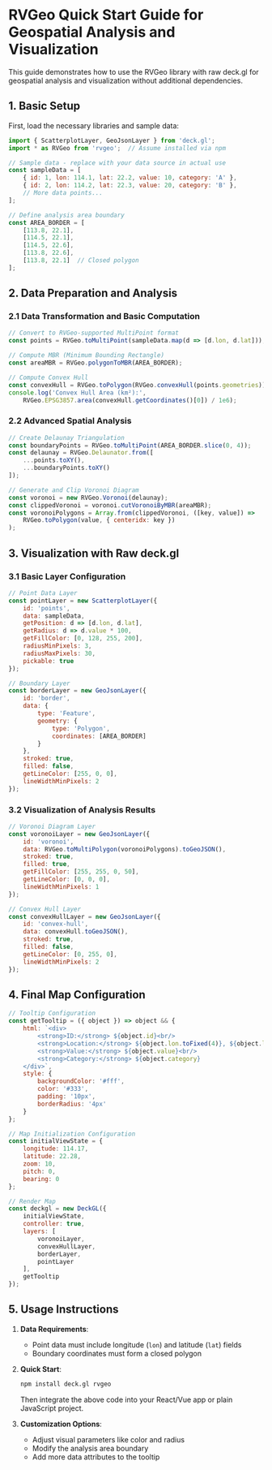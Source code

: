 # RVGeo Quick Start Guide for Geospatial Analysis and Visualization

This guide demonstrates how to use the RVGeo library with raw deck.gl for geospatial analysis and visualization without additional dependencies.

## 1. Basic Setup

First, load the necessary libraries and sample data:

```javascript
import { ScatterplotLayer, GeoJsonLayer } from 'deck.gl';
import * as RVGeo from 'rvgeo';  // Assume installed via npm

// Sample data - replace with your data source in actual use
const sampleData = [
    { id: 1, lon: 114.1, lat: 22.2, value: 10, category: 'A' },
    { id: 2, lon: 114.2, lat: 22.3, value: 20, category: 'B' },
    // More data points...
];

// Define analysis area boundary
const AREA_BORDER = [
    [113.8, 22.1],
    [114.5, 22.1],
    [114.5, 22.6],
    [113.8, 22.6],
    [113.8, 22.1]  // Closed polygon
];
```

## 2. Data Preparation and Analysis

### 2.1 Data Transformation and Basic Computation

```javascript
// Convert to RVGeo-supported MultiPoint format
const points = RVGeo.toMultiPoint(sampleData.map(d => [d.lon, d.lat]));

// Compute MBR (Minimum Bounding Rectangle)
const areaMBR = RVGeo.polygonToMBR(AREA_BORDER);

// Compute Convex Hull
const convexHull = RVGeo.toPolygon(RVGeo.convexHull(points.geometries));
console.log('Convex Hull Area (km²):', 
    RVGeo.EPSG3857.area(convexHull.getCoordinates()[0]) / 1e6);
```

### 2.2 Advanced Spatial Analysis

```javascript
// Create Delaunay Triangulation
const boundaryPoints = RVGeo.toMultiPoint(AREA_BORDER.slice(0, 4));
const delaunay = RVGeo.Delaunator.from([
    ...points.toXY(), 
    ...boundaryPoints.toXY()
]);

// Generate and Clip Voronoi Diagram
const voronoi = new RVGeo.Voronoi(delaunay);
const clippedVoronoi = voronoi.cutVoronoiByMBR(areaMBR);
const voronoiPolygons = Array.from(clippedVoronoi, ([key, value]) => 
    RVGeo.toPolygon(value, { centeridx: key })
);
```

## 3. Visualization with Raw deck.gl

### 3.1 Basic Layer Configuration

```javascript
// Point Data Layer
const pointLayer = new ScatterplotLayer({
    id: 'points',
    data: sampleData,
    getPosition: d => [d.lon, d.lat],
    getRadius: d => d.value * 100,
    getFillColor: [0, 128, 255, 200],
    radiusMinPixels: 3,
    radiusMaxPixels: 30,
    pickable: true
});

// Boundary Layer
const borderLayer = new GeoJsonLayer({
    id: 'border',
    data: {
        type: 'Feature',
        geometry: {
            type: 'Polygon',
            coordinates: [AREA_BORDER]
        }
    },
    stroked: true,
    filled: false,
    getLineColor: [255, 0, 0],
    lineWidthMinPixels: 2
});
```

### 3.2 Visualization of Analysis Results

```javascript
// Voronoi Diagram Layer
const voronoiLayer = new GeoJsonLayer({
    id: 'voronoi',
    data: RVGeo.toMultiPolygon(voronoiPolygons).toGeoJSON(),
    stroked: true,
    filled: true,
    getFillColor: [255, 255, 0, 50],
    getLineColor: [0, 0, 0],
    lineWidthMinPixels: 1
});

// Convex Hull Layer
const convexHullLayer = new GeoJsonLayer({
    id: 'convex-hull',
    data: convexHull.toGeoJSON(),
    stroked: true,
    filled: false,
    getLineColor: [0, 255, 0],
    lineWidthMinPixels: 2
});
```

## 4. Final Map Configuration

```javascript
// Tooltip Configuration
const getTooltip = ({ object }) => object && {
    html: `<div>
        <strong>ID:</strong> ${object.id}<br/>
        <strong>Location:</strong> ${object.lon.toFixed(4)}, ${object.lat.toFixed(4)}<br/>
        <strong>Value:</strong> ${object.value}<br/>
        <strong>Category:</strong> ${object.category}
    </div>`,
    style: {
        backgroundColor: '#fff',
        color: '#333',
        padding: '10px',
        borderRadius: '4px'
    }
};

// Map Initialization Configuration
const initialViewState = {
    longitude: 114.17,
    latitude: 22.28,
    zoom: 10,
    pitch: 0,
    bearing: 0
};

// Render Map
const deckgl = new DeckGL({
    initialViewState,
    controller: true,
    layers: [
        voronoiLayer,
        convexHullLayer,
        borderLayer,
        pointLayer
    ],
    getTooltip
});
```

## 5. Usage Instructions

1. **Data Requirements**:
     - Point data must include longitude (`lon`) and latitude (`lat`) fields
     - Boundary coordinates must form a closed polygon

2. **Quick Start**:
     ```bash
     npm install deck.gl rvgeo
     ```
     Then integrate the above code into your React/Vue app or plain JavaScript project.

3. **Customization Options**:
     - Adjust visual parameters like color and radius
     - Modify the analysis area boundary
     - Add more data attributes to the tooltip
